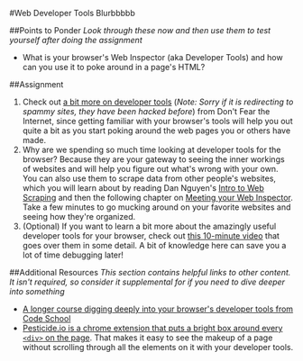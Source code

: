 #Web Developer Tools
Blurbbbbb

##Points to Ponder
*Look through these now and then use them to test yourself after doing the assignment*

* What is your browser's Web Inspector (aka Developer Tools) and how can you use it to poke around in a page's HTML?

##Assignment
1. Check out [a bit more on developer tools](http://www.dontfeartheinternet.com/03-the-browser/) (*Note: Sorry if it is redirecting to spammy sites, they have been hacked before*) from Don't Fear the Internet, since getting familiar with your browser's tools will help you out quite a bit as you start poking around the web pages you or others have made.
2. Why are we spending so much time looking at developer tools for the browser?  Because they are your gateway to seeing the inner workings of websites and will help you figure out what's wrong with your own.  You can also use them to scrape data from other people's websites, which you will learn about by reading Dan Nguyen's [Intro to Web Scraping](http://ruby.bastardsbook.com/chapters/web-scraping/) and then the following chapter on [Meeting your Web Inspector](http://ruby.bastardsbook.com/chapters/web-inspecting-html/).  Take a few minutes to go mucking around on your favorite websites and seeing how they're organized.
3. (Optional) If you want to learn a bit more about the amazingly useful developer tools for your browser, check out [this 10-minute video](https://www.youtube.com/watch?v=wcFnnxfA70g) that goes over them in some detail.  A bit of knowledge here can save you a lot of time debugging later!


##Additional Resources
*This section contains helpful links to other content. It isn't required, so consider it supplemental for if you need to dive deeper into something*

* [A longer course digging deeply into your browser's developer tools from Code School](http://discover-devtools.codeschool.com/)
* [Pesticide.io is a chrome extension that puts a bright box around every `<div>` on the page](http://pesticide.io/).  That makes it easy to see the makeup of a page without scrolling through all the elements on it with your developer tools.